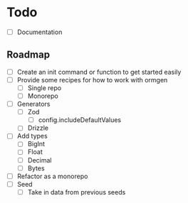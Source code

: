 # Todo

-   [ ] Documentation

## Roadmap

-   [ ] Create an init command or function to get started easily
-   [ ] Provide some recipes for how to work with ormgen
    -   [ ] Single repo
    -   [ ] Monorepo
-   [ ] Generators
    -   [ ] Zod
        -   [ ] config.includeDefaultValues
    -   [ ] Drizzle
-   [ ] Add types
    -   [ ] BigInt
    -   [ ] Float
    -   [ ] Decimal
    -   [ ] Bytes
-   [ ] Refactor as a monorepo
-   [ ] Seed
    -   [ ] Take in data from previous seeds
